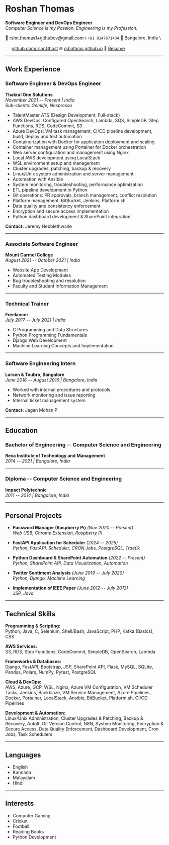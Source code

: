 # Roshan Thomas

**Software Engineer and DevOps Engineer** \
*Computer Science is my Passion. Engineering is my Profession.*

📧 [rshn.thomas1+githubcv@gmail.com](mailto:rshn.thomas1+githubcv@gmail.com)
📞 ```+91 8147671434```
📍 Bangalore, India \

<img src="https://cdn.jsdelivr.net/npm/simple-icons@v9/icons/github.svg" width="16"/> [github.com/rshnGhost](https://github.com/rshnGhost)
🌐 [rshnthms.github.io](https://rshnthms.github.io)
📄 [Resume](<a href="https://rshnthms.github.io/static/resume.pdf" download>)

------------------------------------------------------------------------

## Work Experience

### Software Engineer & DevOps Engineer

**Thakral One Solutions** \
*November 2021 -- Present | India* \
*Sub-clients: Gemlife, Nespresso*

-   TalentMaster ATS (Design Development, Full-stack)
-   AWS DevOps: Configured OpenSearch, Lambda, SQS, SimpleDB, Step
    Functions, RDS, CodeCommit, S3
-   Azure DevOps: VM task management, CI/CD pipeline development, build,
    deploy and test automation
-   Containerization with Docker for application deployment and scaling
-   Container management using Portainer for Docker orchestration
-   Web server configuration and management using Nginx
-   Local AWS development using LocalStack
-   WSL environment setup and management
-   Cluster upgrades, patching, backup & recovery
-   Linux/Unix system administration and server management
-   Automation with Ansible
-   System monitoring, troubleshooting, performance optimization
-   ETL pipeline development in Python
-   Git operations: PR approvals, branch management, conflict
    resolution
-   Platform management: BitBucket, Jenkins, Platform.sh
-   Data quality and consistency enforcement
-   Encryption and secure access implementation
-   Python dashboard development & SharePoint integration

**Contact:** Jeremy Hebblethwaite

------------------------------------------------------------------------

### Associate Software Engineer

**Mount Carmel College** \
*August 2021 -- October 2021 | India*

-   Website App Development
-   Automated Testing Modules
-   Bug troubleshooting and resolution
-   Faculty and Student Information Management

------------------------------------------------------------------------

### Technical Trainer

**Freelancer** \
*July 2017 -- July 2021 | India*

-   C Programming and Data Structures
-   Python Programming Fundamentals
-   Django Web Development
-   Machine Learning Concepts and Implementation

------------------------------------------------------------------------

### Software Engineering Intern

**Larsen & Toubro, Bangalore** \
*June 2016 -- August 2016 | Bangalore, India*

-   Worked with internal procedures and protocols
-   Network monitoring and issue reporting
-   Internal ticket management system

**Contact:** Jagan Mohan P

------------------------------------------------------------------------

## Education

### Bachelor of Engineering -- Computer Science and Engineering

**Reva Institute of Technology and Management** \
*2014 -- 2021 | Bangalore, India*

------------------------------------------------------------------------

### Diploma -- Computer Science and Engineering

**Impact Polytechnic** \
*2011 -- 2014 | Bangalore, India*

------------------------------------------------------------------------

## Personal Projects

-   **Password Manager (Raspberry Pi)** *(Nov 2020 -- Present)* \
    *Web USB, Chrome Extension, Raspberry Pi*

-   **FastAPI Application for Scheduler** *(2024 -- 2025)* \
    *Python, FastAPI, Scheduler, CRON Jobs, PostgreSQL, Traefik*

-   **Python Dashboard & SharePoint Automation** *(2022 -- Present)* \
    *Python, SharePoint API, Data Visualization, Automation*

-   **Twitter Sentiment Analysis** *(June 2019 -- July 2020)* \
    *Python, Django, Machine Learning*

-   **Implementation of IEEE Paper** *(June 2012 -- July 2013)* \
    *JSP, Java*

------------------------------------------------------------------------

## Technical Skills

**Programming & Scripting:** \
Python, Java, C, Selenium, Shell/Bash, JavaScript, PHP, Kafka (Basics), CSS

**AWS Services:** \
S3, RDS, Step Functions, CodeCommit, SimpleDB, OpenSearch, Lambda

**Frameworks & Databases:** \
Django, FastAPI, Bootstrap, JSP, SharePoint API, Flask, MySQL, SQLite, Pandas, Polars, NumPy, Pytest, PostgreSQL

**Cloud & DevOps:** \
AWS, Azure, GCP, WSL, Nginx, Azure VM Configuration, VM Scheduler Tasks, Jenkins, Backblaze, VM Service Management, Azure Pipelines, Docker, Portainer, LocalStack, Ansible, BitBucket, Platform.sh, CI/CD Pipelines

**Development & Automation:** \
Linux/Unix Administration, Cluster Upgrades & Patching, Backup & Recovery, AutoIt, Git Version Control, N8N, System Monitoring, Encryption & Secure Access, Data Quality Enforcement, Dashboard Development, Cron Jobs, Task Schedulers

------------------------------------------------------------------------

## Languages

-   English
-   Kannada
-   Malayalam
-   Hindi

------------------------------------------------------------------------

## Interests

-   Computer Gaming
-   Cricket
-   Football
-   Reading Books
-   Python Development
